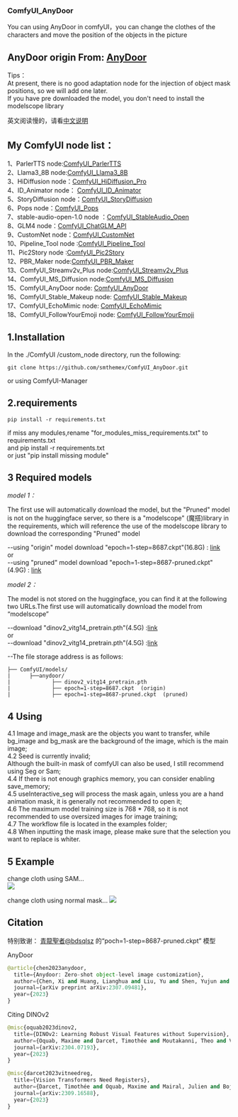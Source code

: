 ### ComfyUI_AnyDoor
You can using  AnyDoor in comfyUI，you can change the clothes of the characters and move the position of the objects in the picture

AnyDoor origin From: [AnyDoor](https://github.com/ali-vilab/AnyDoor) 
----

Tips：  
At present, there is no good adaptation node for the injection of object mask positions, so we will add one later.     
If you have pre downloaded the model, you don't need to install the  modelscope library   

英文阅读慢的，请看[中文说明](https://github.com/smthemex/ComfyUI_AnyDoor/blob/main/README-CN.md)

My ComfyUI node list：
-----
1、ParlerTTS node:[ComfyUI_ParlerTTS](https://github.com/smthemex/ComfyUI_ParlerTTS)     
2、Llama3_8B node:[ComfyUI_Llama3_8B](https://github.com/smthemex/ComfyUI_Llama3_8B)      
3、HiDiffusion node：[ComfyUI_HiDiffusion_Pro](https://github.com/smthemex/ComfyUI_HiDiffusion_Pro)   
4、ID_Animator node： [ComfyUI_ID_Animator](https://github.com/smthemex/ComfyUI_ID_Animator)       
5、StoryDiffusion node：[ComfyUI_StoryDiffusion](https://github.com/smthemex/ComfyUI_StoryDiffusion)  
6、Pops node：[ComfyUI_Pops](https://github.com/smthemex/ComfyUI_Pops)   
7、stable-audio-open-1.0 node ：[ComfyUI_StableAudio_Open](https://github.com/smthemex/ComfyUI_StableAudio_Open)        
8、GLM4 node：[ComfyUI_ChatGLM_API](https://github.com/smthemex/ComfyUI_ChatGLM_API)   
9、CustomNet node：[ComfyUI_CustomNet](https://github.com/smthemex/ComfyUI_CustomNet)           
10、Pipeline_Tool node :[ComfyUI_Pipeline_Tool](https://github.com/smthemex/ComfyUI_Pipeline_Tool)    
11、Pic2Story node :[ComfyUI_Pic2Story](https://github.com/smthemex/ComfyUI_Pic2Story)   
12、PBR_Maker node:[ComfyUI_PBR_Maker](https://github.com/smthemex/ComfyUI_PBR_Maker)      
13、ComfyUI_Streamv2v_Plus node:[ComfyUI_Streamv2v_Plus](https://github.com/smthemex/ComfyUI_Streamv2v_Plus)   
14、ComfyUI_MS_Diffusion node:[ComfyUI_MS_Diffusion](https://github.com/smthemex/ComfyUI_MS_Diffusion)   
15、ComfyUI_AnyDoor node: [ComfyUI_AnyDoor](https://github.com/smthemex/ComfyUI_AnyDoor)  
16、ComfyUI_Stable_Makeup node: [ComfyUI_Stable_Makeup](https://github.com/smthemex/ComfyUI_Stable_Makeup)  
17、ComfyUI_EchoMimic node:  [ComfyUI_EchoMimic](https://github.com/smthemex/ComfyUI_EchoMimic)   
18、ComfyUI_FollowYourEmoji node: [ComfyUI_FollowYourEmoji](https://github.com/smthemex/ComfyUI_FollowYourEmoji)   

1.Installation
---
  In the ./ComfyUI /custom_node directory, run the following:   
```
git clone https://github.com/smthemex/ComfyUI_AnyDoor.git
```
or  using ComfyUI-Manager 

2.requirements  
---
```
pip install -r requirements.txt
```
if miss any modules,rename "for_modules_miss_requirements.txt" to  requirements.txt    
and pip install -r requirements.txt     
or just "pip install missing module"   

3  Required models
---
*model 1：*   

<online>    
The first use will automatically download the model, but the "Pruned" model is not on the huggingface server, so there is a "modelscope" (魔搭)library in the requirements, which will reference the use of the modelscope library to download the corresponding "Pruned" model    

<offline>   

--using "origin" model  download "epoch=1-step=8687.ckpt"(16.8G) : [link](https://huggingface.co/spaces/xichenhku/AnyDoor/tree/main)      
or    
--using "pruned" model  download "epoch=1-step=8687-pruned.ckpt"(4.9G) : [link](https://modelscope.cn/models/bdsqlsz/AnyDoor-Pruned/files)    

*model 2：*   

<online>   
The model is not stored on the huggingface, you can find it at the following two URLs.The first use will automatically download the model from “modelscope”    

<offline>    
  
--download "dinov2_vitg14_pretrain.pth"(4.5G) :[link](https://modelscope.cn/models/bdsqlsz/AnyDoor-Pruned/files)   
or   
--download "dinov2_vitg14_pretrain.pth"(4.5G) :[link](https://github.com/facebookresearch/dinov2?tab=readme-ov-file)      

--The file storage address is as follows:  

```
├── ComfyUI/models/
|      ├──anydoor/
|             ├── dinov2_vitg14_pretrain.pth
|             ├── epoch=1-step=8687.ckpt  (origin)
|             ├── epoch=1-step=8687-pruned.ckpt  (pruned)
```
4 Using
---

4.1 Image and image_mask are the objects you want to transfer, while bg_image and bg_mask are the background of the image, which is the main image;   
4.2 Seed is currently invalid;   
Although the built-in mask of comfyUI can also be used, I still recommend using Seg or Sam;   
4.4 If there is not enough graphics memory, you can consider enabling save_memory;    
4.5 useInteractive_seg will process the mask again, unless you are a hand animation mask, it is generally not recommended to open it;   
4.6 The maximum model training size is 768 * 768, so it is not recommended to use oversized images for image training;    
4.7 The workflow file is located in the examples folder;   
4.8 When inputting the mask image, please make sure that the selection you want to replace is whiter.    


5 Example
---
change cloth using SAM...   
![](https://github.com/smthemex/ComfyUI_AnyDoor/blob/main/examples/example.png)

change cloth using normal mask... 
![](https://github.com/smthemex/ComfyUI_AnyDoor/blob/main/examples/img2img.png)


Citation
---
特别致谢： [青龍聖者@bdsqlsz](https://github.com/sdbds) 的“poch=1-step=8687-pruned.ckpt” 模型

AnyDoor
``` python  
@article{chen2023anydoor,
  title={Anydoor: Zero-shot object-level image customization},
  author={Chen, Xi and Huang, Lianghua and Liu, Yu and Shen, Yujun and Zhao, Deli and Zhao, Hengshuang},
  journal={arXiv preprint arXiv:2307.09481},
  year={2023}
}
```

Citing DINOv2
```python
@misc{oquab2023dinov2,
  title={DINOv2: Learning Robust Visual Features without Supervision},
  author={Oquab, Maxime and Darcet, Timothée and Moutakanni, Theo and Vo, Huy V. and Szafraniec, Marc and Khalidov, Vasil and Fernandez, Pierre and Haziza, Daniel and Massa, Francisco and El-Nouby, Alaaeldin and Howes, Russell and Huang, Po-Yao and Xu, Hu and Sharma, Vasu and Li, Shang-Wen and Galuba, Wojciech and Rabbat, Mike and Assran, Mido and Ballas, Nicolas and Synnaeve, Gabriel and Misra, Ishan and Jegou, Herve and Mairal, Julien and Labatut, Patrick and Joulin, Armand and Bojanowski, Piotr},
  journal={arXiv:2304.07193},
  year={2023}
}
```

```python
@misc{darcet2023vitneedreg,
  title={Vision Transformers Need Registers},
  author={Darcet, Timothée and Oquab, Maxime and Mairal, Julien and Bojanowski, Piotr},
  journal={arXiv:2309.16588},
  year={2023}
}
```
